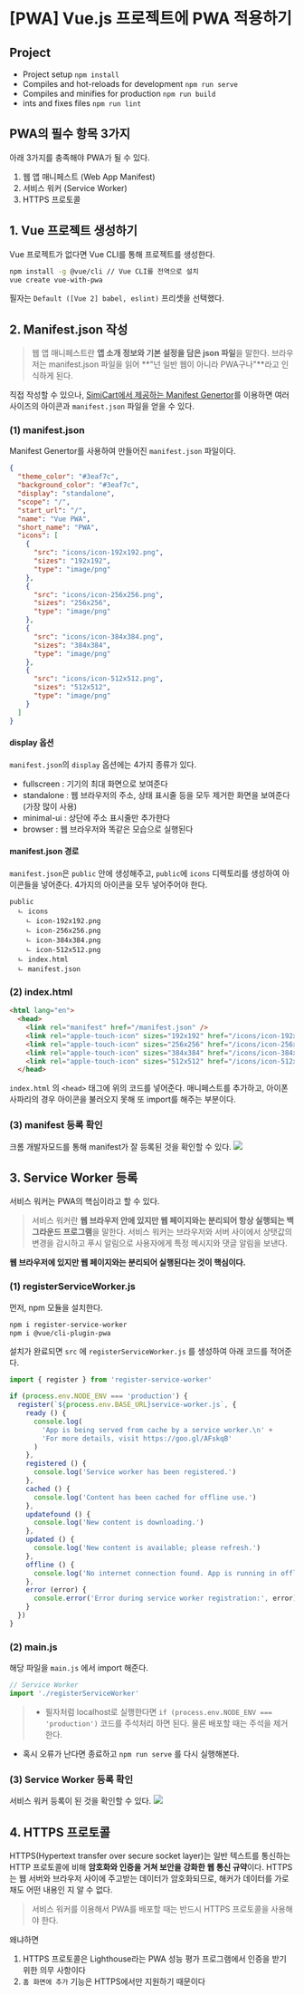 # [PWA] Vue.js 프로젝트에 PWA 적용하기

## Project
* Project setup `npm install`
* Compiles and hot-reloads for development `npm run serve`
* Compiles and minifies for production `npm run build`
* ints and fixes files `npm run lint`

## PWA의 필수 항목 3가지
아래 3가지를 충족해야 PWA가 될 수 있다.

1. 웹 앱 매니페스트 (Web App Manifest)
2. 서비스 워커 (Service Worker)
3. HTTPS 프로토콜

## 1. Vue 프로젝트 생성하기
Vue 프로젝트가 없다면 Vue CLI를 통해 프로젝트를 생성한다.
```bash
npm install -g @vue/cli // Vue CLI를 전역으로 설치
vue create vue-with-pwa
```
필자는 `Default ([Vue 2] babel, eslint)` 프리셋을 선택했다.

## 2. Manifest.json 작성
>웹 앱 매니페스트란 **앱 소개 정보와 기본 설정을 담은 json 파일**을 말한다.
브라우저는 manifest.json 파일을 읽어 **"넌 일반 웹이 아니라 PWA구나"**라고 인식하게 된다.

직접 작성할 수 있으나, [SimiCart에서 제공하는 Manifest Genertor](https://www.simicart.com/manifest-generator.html/)를 이용하면 여러 사이즈의 아이콘과 `manifest.json` 파일을 얻을 수 있다.

### (1) manifest.json
Manifest Genertor를 사용하여 만들어진 `manifest.json` 파일이다.
```json
{
  "theme_color": "#3eaf7c",
  "background_color": "#3eaf7c",
  "display": "standalone",
  "scope": "/",
  "start_url": "/",
  "name": "Vue PWA",
  "short_name": "PWA",
  "icons": [
    {
      "src": "icons/icon-192x192.png",
      "sizes": "192x192",
      "type": "image/png"
    },
    {
      "src": "icons/icon-256x256.png",
      "sizes": "256x256",
      "type": "image/png"
    },
    {
      "src": "icons/icon-384x384.png",
      "sizes": "384x384",
      "type": "image/png"
    },
    {
      "src": "icons/icon-512x512.png",
      "sizes": "512x512",
      "type": "image/png"
    }
  ]
}
```
#### display 옵션
`manifest.json`의 `display` 옵션에는 4가지 종류가 있다.
* fullscreen : 기기의 최대 화면으로 보여준다
* standalone : 웹 브라우저의 주소, 상태 표시줄 등을 모두 제거한 화면을 보여준다 (가장 많이 사용)
* minimal-ui : 상단에 주소 표시줄만 추가한다
* browser : 웹 브라우저와 똑같은 모습으로 실행된다


#### manifest.json 경로
`manifest.json`은 `public` 안에 생성해주고, `public`에 `icons` 디렉토리를 생성하여 아이콘들을 넣어준다.
4가지의 아이콘을 모두 넣어주어야 한다.
```
public 
  ㄴ icons
    ㄴ icon-192x192.png
    ㄴ icon-256x256.png
    ㄴ icon-384x384.png
    ㄴ icon-512x512.png
  ㄴ index.html
  ㄴ manifest.json
```
### (2) index.html
```html
<html lang="en">
  <head>
    <link rel="manifest" href="/manifest.json" />
    <link rel="apple-touch-icon" sizes="192x192" href="/icons/icon-192x192.png">
    <link rel="apple-touch-icon" sizes="256x256" href="/icons/icon-256x256.png">
    <link rel="apple-touch-icon" sizes="384x384" href="/icons/icon-384x384.png">
    <link rel="apple-touch-icon" sizes="512x512" href="/icons/icon-512x512.png">
  </head>
```
`index.html` 의 `<head>` 태그에 위의 코드를 넣어준다.
매니페스트를 추가하고, 아이폰 사파리의 경우 아이콘을 불러오지 못해 또 import를 해주는 부분이다.

### (3) manifest 등록 확인
크롬 개발자모드를 통해 manifest가 잘 등록된 것을 확인할 수 있다.
![](https://images.velog.io/images/okyungjin/post/4f3d8c43-4d9a-4f9a-8ac7-b9ac84094058/%E1%84%89%E1%85%B3%E1%84%8F%E1%85%B3%E1%84%85%E1%85%B5%E1%86%AB%E1%84%89%E1%85%A3%E1%86%BA%202021-04-01%20%E1%84%8B%E1%85%A9%E1%84%92%E1%85%AE%204.48.25.png)


## 3. Service Worker 등록
서비스 워커는 PWA의 핵심이라고 할 수 있다.
>서비스 워커란 **웹 브라우저 안에 있지만 웹 페이지와는 분리되어 항상 실행되는 백그라운드 프로그램**을 말한다.
서비스 워커는 브라우저와 서버 사이에서 상탯값의 변경을 감시하고 푸시 알림으로 사용자에게 특정 메시지와 댓글 알림을 보낸다.

**웹 브라우저에 있지만 웹 페이지와는 분리되어 실행된다는 것이 핵심이다.**

### (1) registerServiceWorker.js
먼저, npm 모듈을 설치한다.
```bash
npm i register-service-worker
npm i @vue/cli-plugin-pwa
```

설치가 완료되면 `src` 에 `registerServiceWorker.js` 를 생성하여 아래 코드를 적어준다.
```js
import { register } from 'register-service-worker'

if (process.env.NODE_ENV === 'production') {
  register(`${process.env.BASE_URL}service-worker.js`, {
    ready () {
      console.log(
        'App is being served from cache by a service worker.\n' +
        'For more details, visit https://goo.gl/AFskqB'
      )
    },
    registered () {
      console.log('Service worker has been registered.')
    },
    cached () {
      console.log('Content has been cached for offline use.')
    },
    updatefound () {
      console.log('New content is downloading.')
    },
    updated () {
      console.log('New content is available; please refresh.')
    },
    offline () {
      console.log('No internet connection found. App is running in offline mode.')
    },
    error (error) {
      console.error('Error during service worker registration:', error)
    }
  })
}
```
### (2) main.js
해당 파일을 `main.js` 에서 import 해준다.
```js
// Service Worker
import './registerServiceWorker'
```
>* 필자처럼 localhost로 실행한다면 `if (process.env.NODE_ENV === 'production')` 코드를 주석처리 하면 된다. 물론 배포할 때는 주석을 제거한다.
* 혹시 오류가 난다면 종료하고 `npm run serve` 를 다시 실행해본다.

### (3) Service Worker 등록 확인
서비스 워커 등록이 된 것을 확인할 수 있다.
![](https://images.velog.io/images/okyungjin/post/46933088-9129-4299-a462-2f3b1229d51f/%E1%84%89%E1%85%B3%E1%84%8F%E1%85%B3%E1%84%85%E1%85%B5%E1%86%AB%E1%84%89%E1%85%A3%E1%86%BA%202021-04-01%20%E1%84%8B%E1%85%A9%E1%84%92%E1%85%AE%205.23.34.png)
## 4. HTTPS 프로토콜
HTTPS(Hypertext transfer over secure socket layer)는 일반 텍스트를 통신하는 HTTP 프로토콜에 비해 **암호화와 인증을 거쳐 보안을 강화한 웹 통신 규약**이다. HTTPS는 웹 서버와 브라우저 사이에 주고받는 데이터가 암호화되므로, 해커가 데이터를 가로채도 어떤 내용인 지 알 수 없다.

>서비스 워커를 이용해서 PWA를 배포할 때는 반드시 HTTPS 프로토콜을 사용해야 한다.

왜냐하면
1. HTTPS 프로토콜은 Lighthouse라는 PWA 성능 평가 프로그램에서 인증을 받기 위한 의무 사항이다
2. `홈 화면에 추가` 기능은 HTTPS에서만 지원하기 때문이다
